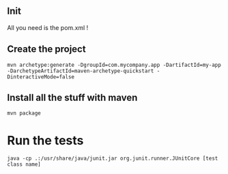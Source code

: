 
Init
----

All you need is the pom.xml !


Create the project
------------------

    mvn archetype:generate -DgroupId=com.mycompany.app -DartifactId=my-app -DarchetypeArtifactId=maven-archetype-quickstart -DinteractiveMode=false


Install all the stuff with maven
--------------------------------

    mvn package



Run the tests
=============

    java -cp .:/usr/share/java/junit.jar org.junit.runner.JUnitCore [test class name]